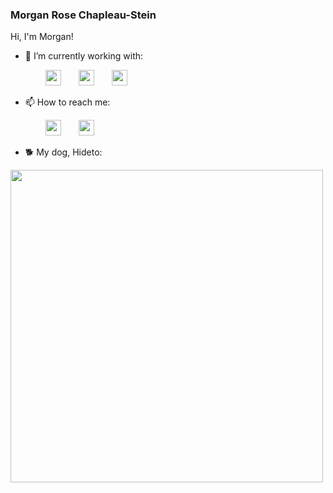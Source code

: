### Morgan Rose Chapleau-Stein

Hi, I'm Morgan! 

- 🌱 I’m currently working with:

    <img src="https://upload.wikimedia.org/wikipedia/commons/thumb/c/c3/Python-logo-notext.svg/1200px-Python-logo-notext.svg.png" width="25" height="25">  <img src="https://miro.medium.com/max/1000/1*ilC2Aqp5sZd1wi0CopD1Hw.png" width="25" height="25">  <img src="https://upload.wikimedia.org/wikipedia/commons/1/18/ISO_C%2B%2B_Logo.svg" width="25" height="25">

- 📫 How to reach me:

    [<img src="https://image.flaticon.com/icons/png/512/174/174857.png" width="25" height="25">](https://www.linkedin.com/in/chapleaustein/)  [<img src="https://icons-for-free.com/iconfiles/png/512/web+website+www+icon+icon-1320196207033947200.png" width="25" height="25">](https://yuzuranger.github.io/)


- 🐕 My dog, Hideto:

[<img src="https://lh3.googleusercontent.com/h7TnU0WGruoUga5ZlrhxP1zKhxMxRsuls3zufUXkFgg6i6Bek3U8IShPbw5z64lKGGs_BD7BbcWTdelG4F4BM8JG3-M-uYda8Ad2xwQK8Vs1ISb-gbVTahEwnpeTo5Bk5FvjGoaDVIl8lzuouSh6MARBjA5Pa1svKLdS74vP_Pt1egYnyLgj0iESmz30lpKOKoCrje3kx2DiLd13RnsnREGn2J3pHNPpqgA-tNLDx0ehlEKxBF9oWSiNoG-1Bt82gyUO6yxEqLrVt57qEOceDbL525IIbAgQQN3bEtahqmEAbTC57jWVgVDwhgl4IKbYvdN_UMGAT7NdyVScgQcUcxI42ApnkxWpQAidVYS31mBcUYsjC8zIFM6BPrUvCPOGCTWC6O2VwDH2Rzw0AXjj6-zyECocTnC76P2aZPCeYYx2bWhMZUt5v8hzB2YfqrcGYPJoSWt2pXRxs1EaVAkoblJbflkoCKHQD6vzC6RNjRnx3Q-fWAjVf0e_df_vHnCNQtlbajJ9TkhZaJWWUp7orbDMvGmeC2iRPa5C4IBlNMAGtH-4b7L7kNgVXQAycHqMsp7pUV-9K-l2fWeZXLFPWTJCK1SymEJDJActjo27Py5uflw9nBqJnXmm0CHWeVN8KE3ND9zLxzWBt2xlPYArdEE0tf68SEvYPMzh5wut4DJ2i-VQUseZfqWX4ndbdCEhOJS5iffKoIOc4R7W2pJwGu-j=w959-h639-no?authuser=0" width="500">](https://www.instagram.com/shiba_hide/)
<!--
**YuzuRanger/YuzuRanger** is a ✨ _special_ ✨ repository because its `README.md` (this file) appears on your GitHub profile.

Here are some ideas to get you started:

- 🔭 I’m currently working on ...
- 🌱 I’m currently learning ...
- 👯 I’m looking to collaborate on ...
- 🤔 I’m looking for help with ...
- 💬 Ask me about ...
- 📫 How to reach me: ...
- 😄 Pronouns: ...
- ⚡ Fun fact: ...
-->
